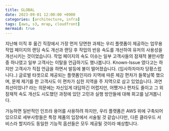 ```yaml
---
title: GLOBAL
date: 2023-09-01 12:00:00 +0900
categories: [architecture, infra]
tags: [aws, s3, mrap, cloudfront]
mermaid: true
---
```


지난해 이직 후 옮긴 직장에서 가장 먼저 당면한 과제는 우리 플랫폼이 제공하는 업무용 작업 페이지의 랜딩 속도 개선과 랜딩 후 작업의 반응 속도를 개선하여 유저의 사용성을 개선시키는 것이었습니다. 작업 페이지의 속도 이슈는 일부 고객사들의 잠재적 불만사항 중 하나였고 일부 고객사는 이탈을 언급하기도 했나봅니다. Known-Issue 였다고는 하지만 고객사가 직접 언급을 하면서 발등에 불이 떨어졌습니다. (입사하자마자 당황스럽니다..) 글로벌 타겟으로 제공되는 플랫폼인지라 지역에 따른 체감 편차가 들쭉날쭉 했으며, 문제 제기를 한 고객사도 이 편차가 심한 지역을 주 지역으로 삼고 있었습니다. 과연 최선이었나? 라는 의문에는 자신있게 대답하긴 어렵지만, 어쨌거나 편차도 줄이고 그 외 잠재적 속도 개선도 시도했던 과정에 있던 고민과 실행 방안들에 대해 회고를 남겨봅니다.

가능하면 일반적인 인프라 용어를 사용하려 하지만, 우리 플랫폼은 AWS 위에 구축되어 있으므로 세부사항들은 특정 제품의 입장에서 서술될 것 같습니다만, 다른 클라우드 서비스라 할지라도 동일한  기능적 옵션들은 모두 제공될 것이라 예상합니다.

